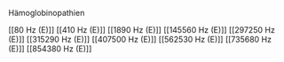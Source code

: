 Hämoglobinopathien

[[80 Hz (E)]]
[[410 Hz (E)]]
[[1890 Hz (E)]]
[[145560 Hz (E)]]
[[297250 Hz (E)]]
[[315290 Hz (E)]]
[[407500 Hz (E)]]
[[562530 Hz (E)]]
[[735680 Hz (E)]]
[[854380 Hz (E)]]